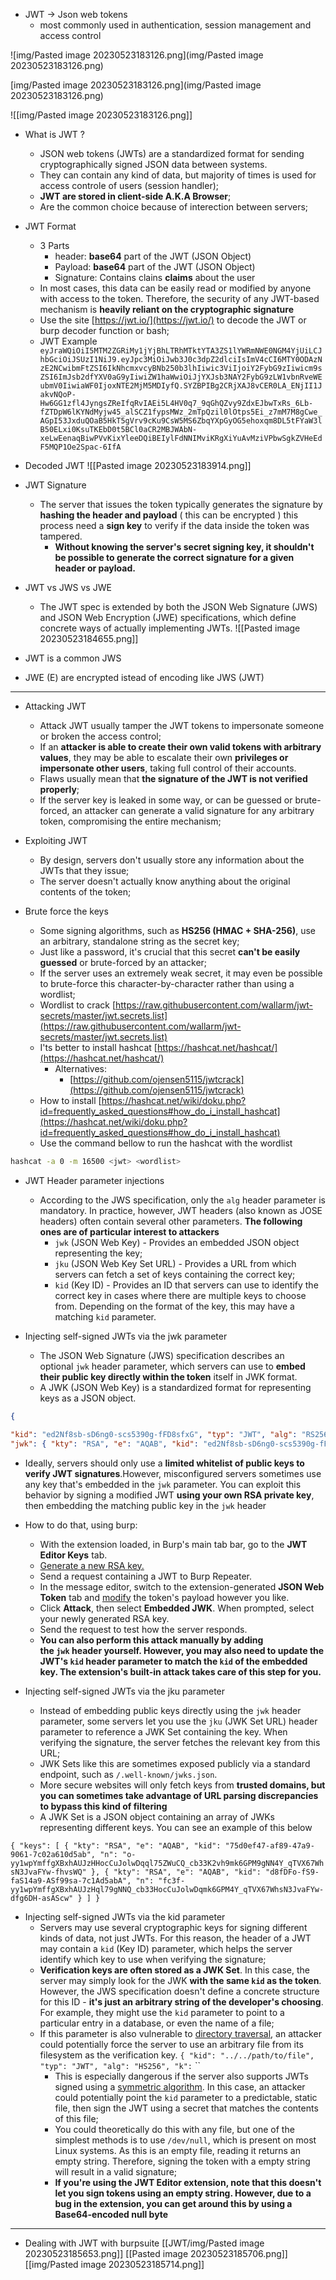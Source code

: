 
* JWT -> Json web tokens
	*  most commonly used in authentication, session management and access control

![img/Pasted image 20230523183126.png](img/Pasted image 20230523183126.png)

[img/Pasted image 20230523183126.png](img/Pasted image 20230523183126.png)

![[img/Pasted image 20230523183126.png]]

* What is JWT ?
	* JSON web tokens (JWTs) are a standardized format for sending cryptographically signed JSON data between systems.
	* They can contain any kind of data, but majority of times is used for access controle of users (session handler);
	* **JWT are stored in client-side A.K.A Browser**;
	* Are the common choice because of interection between servers;

* JWT Format
	* 3 Parts
		* header: **base64** part of the JWT (JSON Object)
		* Payload: **base64** part of the JWT (JSON Object)
		* Signature: Contains clains **claims** about the user
	 * In most cases, this data can be easily read or modified by anyone with access to the token. Therefore, the security of any JWT-based mechanism is **heavily reliant on the cryptographic signature**
	* Use the site [https://jwt.io/](https://jwt.io/) to decode the JWT or burp decoder function or bash;
	* JWT Example
	 ``` eyJraWQiOiI5MTM2ZGRiMy1jYjBhLTRhMTktYTA3ZS1lYWRmNWE0NGM4YjUiLCJhbGciOiJSUzI1NiJ9.eyJpc3MiOiJwb3J0c3dpZ2dlciIsImV4cCI6MTY0ODAzNzE2NCwibmFtZSI6IkNhcmxvcyBNb250b3lhIiwic3ViIjoiY2FybG9zIiwicm9sZSI6ImJsb2dfYXV0aG9yIiwiZW1haWwiOiJjYXJsb3NAY2FybG9zLW1vbnRveWEubmV0IiwiaWF0IjoxNTE2MjM5MDIyfQ.SYZBPIBg2CRjXAJ8vCER0LA_ENjII1JakvNQoP-Hw6GG1zfl4JyngsZReIfqRvIAEi5L4HV0q7_9qGhQZvy9ZdxEJbwTxRs_6Lb-fZTDpW6lKYNdMyjw45_alSCZ1fypsMWz_2mTpQzil0lOtps5Ei_z7mM7M8gCwe_AGpI53JxduQOaB5HkT5gVrv9cKu9CsW5MS6ZbqYXpGyOG5ehoxqm8DL5tFYaW3lB50ELxi0KsuTKEbD0t5BCl0aCR2MBJWAbN-xeLwEenaqBiwPVvKixYleeDQiBEIylFdNNIMviKRgXiYuAvMziVPbwSgkZVHeEdF5MQP1Oe2Spac-6IfA```

* Decoded JWT
![[Pasted image 20230523183914.png]]


* JWT Signature
	* The server that issues the token typically generates the signature by **hashing the header and payload** ( this can be encrypted ) this process need a  **sign key** to verify if the data inside the token was tampered. 
		* **Without knowing the server's secret signing key, it shouldn't be possible to generate the correct signature for a given header or payload.**

* JWT vs JWS vs JWE
	* The JWT spec is extended by both the JSON Web Signature (JWS) and JSON Web Encryption (JWE) specifications, which define concrete ways of actually implementing JWTs.
![[Pasted image 20230523184655.png]]

* JWT is a common JWS 
* JWE (E) are encrypted istead of encoding like JWS (JWT)

---

* Attacking JWT
	* Attack JWT usually tamper the JWT tokens to impersonate someone or broken the access control;
	* If an **attacker is able to create their own valid tokens with arbitrary values**, they may be able to escalate their own **privileges or impersonate other users**, taking full control of their accounts.
	* Flaws usually mean that **the signature of the JWT is not verified properly**;
	* If the server key is leaked in some way, or can be guessed or brute-forced, an attacker can generate a valid signature for any arbitrary token, compromising the entire mechanism;

* Exploiting JWT
	* By design, servers don't usually store any information about the JWTs that they issue;
	* The server doesn't actually know anything about the original contents of the token;

* Brute force the keys
	* Some signing algorithms, such as **HS256 (HMAC + SHA-256)**, use an arbitrary, standalone string as the secret key;
	* Just like a password, it's crucial that this secret **can't be easily guessed** or brute-forced by an attacker;
	* If the server uses an extremely weak secret, it may even be possible to brute-force this character-by-character rather than using a wordlist;
	* Wordlist to crack [https://raw.githubusercontent.com/wallarm/jwt-secrets/master/jwt.secrets.list](https://raw.githubusercontent.com/wallarm/jwt-secrets/master/jwt.secrets.list)
	* I'ts better to install hashcat [https://hashcat.net/hashcat/](https://hashcat.net/hashcat/)
		* Alternatives:
			* [https://github.com/ojensen5115/jwtcrack](https://github.com/ojensen5115/jwtcrack)
	* How to install [https://hashcat.net/wiki/doku.php?id=frequently_asked_questions#how_do_i_install_hashcat](https://hashcat.net/wiki/doku.php?id=frequently_asked_questions#how_do_i_install_hashcat)
	* Use the command bellow to run the hashcat with the wordlist
```bash
hashcat -a 0 -m 16500 <jwt> <wordlist>
```

* JWT Header parameter injections
	* According to the JWS specification, only the `alg` header parameter is mandatory. In practice, however, JWT headers (also known as JOSE headers) often contain several other parameters. **The following ones are of particular interest to attackers**
		* `jwk` (JSON Web Key) - Provides an embedded JSON object representing the key;
		*  `jku` (JSON Web Key Set URL) - Provides a URL from which servers can fetch a set of keys containing the correct key;
		* `kid` (Key ID) - Provides an ID that servers can use to identify the correct key in cases where there are multiple keys to choose from. Depending on the format of the key, this may have a matching `kid` parameter.

* Injecting self-signed JWTs via the jwk parameter
	* The JSON Web Signature (JWS) specification describes an optional `jwk` header parameter, which servers can use to **embed their public key directly within the token** itself in JWK format.
	* A JWK (JSON Web Key) is a standardized format for representing keys as a JSON object.
```json
{ 

"kid": "ed2Nf8sb-sD6ng0-scs5390g-fFD8sfxG", "typ": "JWT", "alg": "RS256", 
"jwk": { "kty": "RSA", "e": "AQAB", "kid": "ed2Nf8sb-sD6ng0-scs5390g-fFD8sfxG", "n": "yy1wpYmffgXBxhAUJzHHocCuJolwDqql75ZWuCQ_cb33K2vh9m" } }

```

* Ideally, servers should only use a **limited whitelist of public keys to verify JWT signatures**.However, misconfigured servers sometimes use any key that's embedded in the `jwk` parameter. You can exploit this behavior by signing a modified JWT **using your own RSA private key**, then embedding the matching public key in the `jwk` header
* How to do that, using burp:
	* With the extension loaded, in Burp's main tab bar, go to the **JWT Editor Keys** tab.
	* [Generate a new RSA key.](https://portswigger.net/burp/documentation/desktop/testing-workflow/session-management/jwts#adding-a-jwt-signing-key)
	* Send a request containing a JWT to Burp Repeater.
	* In the message editor, switch to the extension-generated **JSON Web Token** tab and [modify](https://portswigger.net/burp/documentation/desktop/testing-workflow/session-management/jwts#editing-jwts) the token's payload however you like.
	* Click **Attack**, then select **Embedded JWK**. When prompted, select your newly generated RSA key.
	* Send the request to test how the server responds.
	* **You can also perform this attack manually by adding the `jwk` header yourself. However, you may also need to update the JWT's `kid` header parameter to match the `kid` of the embedded key. The extension's built-in attack takes care of this step for you.**

* Injecting self-signed JWTs via the jku parameter
	* Instead of embedding public keys directly using the `jwk` header parameter, some servers let you use the `jku` (JWK Set URL) header parameter to reference a JWK Set containing the key. When verifying the signature, the server fetches the relevant key from this URL;
	* JWK Sets like this are sometimes exposed publicly via a standard endpoint, such as `/.well-known/jwks.json`.
	* More secure websites will only fetch keys from **trusted domains, but you can sometimes take advantage of URL parsing discrepancies to bypass this kind of filtering**
	* A JWK Set is a JSON object containing an array of JWKs representing different keys. You can see an example of this below

`{ "keys": [ { "kty": "RSA", "e": "AQAB", "kid": "75d0ef47-af89-47a9-9061-7c02a610d5ab", "n": "o-yy1wpYmffgXBxhAUJzHHocCuJolwDqql75ZWuCQ_cb33K2vh9mk6GPM9gNN4Y_qTVX67WhsN3JvaFYw-fhvsWQ" }, { "kty": "RSA", "e": "AQAB", "kid": "d8fDFo-fS9-faS14a9-ASf99sa-7c1Ad5abA", "n": "fc3f-yy1wpYmffgXBxhAUJzHql79gNNQ_cb33HocCuJolwDqmk6GPM4Y_qTVX67WhsN3JvaFYw-dfg6DH-asAScw" } ] }`

* Injecting self-signed JWTs via the kid parameter
	* Servers may use several cryptographic keys for signing different kinds of data, not just JWTs. For this reason, the header of a JWT may contain a `kid` (Key ID) parameter, which helps the server identify which key to use when verifying the signature;
	* **Verification keys are often stored as a JWK Set**. In this case, the server may simply look for the JWK **with the same `kid` as the token**. However, the JWS specification doesn't define a concrete structure for this ID - **it's just an arbitrary string of the developer's choosing**. For example, they might use the `kid` parameter to point to a particular entry in a database, or even the name of a file;
	* If this parameter is also vulnerable to [directory traversal](https://portswigger.net/web-security/file-path-traversal), an attacker could potentially force the server to use an arbitrary file from its filesystem as the verification key.
	  `{ "kid": "../../path/to/file", "typ": "JWT", "alg": "HS256", "k":`
	  ``
	  * This is especially dangerous if the server also supports JWTs signed using a [symmetric algorithm](https://portswigger.net/web-security/jwt/algorithm-confusion#symmetric-vs-asymmetric-algorithms). In this case, an attacker could potentially point the `kid` parameter to a predictable, static file, then sign the JWT using a secret that matches the contents of this file;
	  * You could theoretically do this with any file, but one of the simplest methods is to use `/dev/null`, which is present on most Linux systems. As this is an empty file, reading it returns an empty string. Therefore, signing the token with a empty string will result in a valid signature;
	  * **If you're using the JWT Editor extension, note that this doesn't let you sign tokens using an empty string. However, due to a bug in the extension, you can get around this by using a Base64-encoded null byte**

--- 

* Dealing with JWT with burpsuite
[[JWT/img/Pasted image 20230523185653.png]]
[[Pasted image 20230523185706.png]]
[[img/Pasted image 20230523185714.png]]



